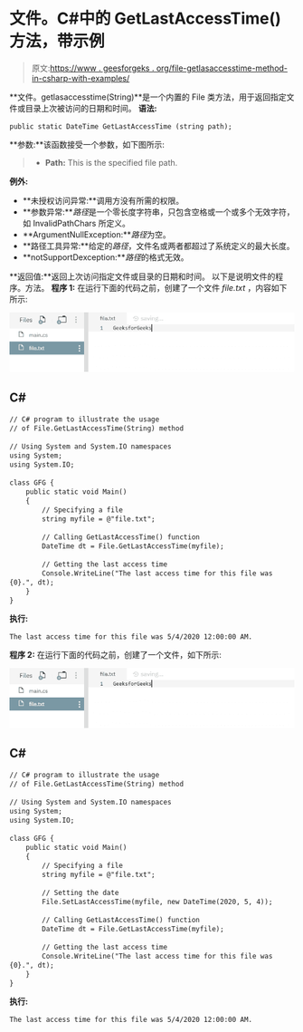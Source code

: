# 文件。C#中的 GetLastAccessTime()方法，带示例

> 原文:[https://www . geesforgeks . org/file-getlasaccesstime-method-in-csharp-with-examples/](https://www.geeksforgeeks.org/file-getlastaccesstime-method-in-csharp-with-examples/)

**文件。getlasaccesstime(String)**是一个内置的 File 类方法，用于返回指定文件或目录上次被访问的日期和时间。
**语法:**

```
public static DateTime GetLastAccessTime (string path);
```

**参数:**该函数接受一个参数，如下图所示:

> *   **Path:** This is the specified file path.

**例外:**

*   **未授权访问异常:**调用方没有所需的权限。
*   **参数异常:***路径*是一个零长度字符串，只包含空格或一个或多个无效字符，如 InvalidPathChars 所定义。
*   **ArgumentNullException:***路径*为空。
*   **路径工具异常:**给定的*路径*，文件名或两者都超过了系统定义的最大长度。
*   **notSupportDexception:***路径*的格式无效。

**返回值:**返回上次访问指定文件或目录的日期和时间。
以下是说明文件的程序。方法。
**程序 1:** 在运行下面的代码之前，创建了一个文件 *file.txt* ，内容如下所示:

![file.txt](img/e30364ee2029737d20ae9f2d8b5c234a.png)

## C#

```
// C# program to illustrate the usage
// of File.GetLastAccessTime(String) method

// Using System and System.IO namespaces
using System;
using System.IO;

class GFG {
    public static void Main()
    {
        // Specifying a file
        string myfile = @"file.txt";

        // Calling GetLastAccessTime() function
        DateTime dt = File.GetLastAccessTime(myfile);

        // Getting the last access time
        Console.WriteLine("The last access time for this file was {0}.", dt);
    }
}
```

**执行:**

```
The last access time for this file was 5/4/2020 12:00:00 AM.
```

**程序 2:** 在运行下面的代码之前，创建了一个文件，如下所示:

![file.txt](img/e30364ee2029737d20ae9f2d8b5c234a.png)

## C#

```
// C# program to illustrate the usage
// of File.GetLastAccessTime(String) method

// Using System and System.IO namespaces
using System;
using System.IO;

class GFG {
    public static void Main()
    {
        // Specifying a file
        string myfile = @"file.txt";

        // Setting the date
        File.SetLastAccessTime(myfile, new DateTime(2020, 5, 4));

        // Calling GetLastAccessTime() function
        DateTime dt = File.GetLastAccessTime(myfile);

        // Getting the last access time
        Console.WriteLine("The last access time for this file was {0}.", dt);
    }
}
```

**执行:**

```
The last access time for this file was 5/4/2020 12:00:00 AM.
```